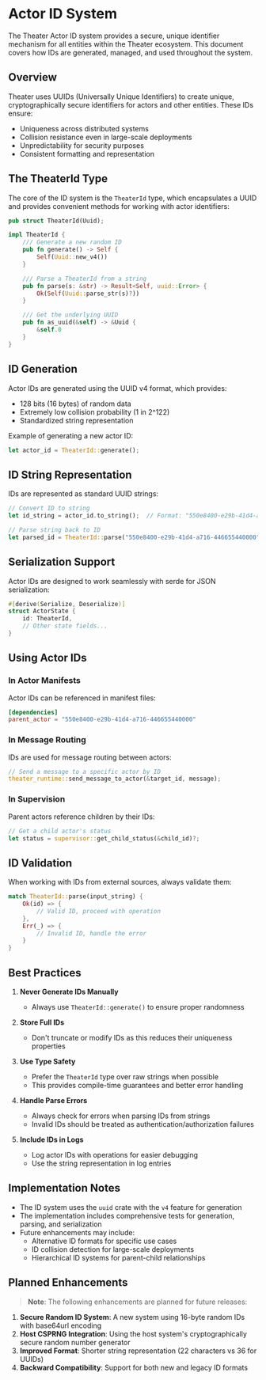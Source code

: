 # Actor ID System

The Theater Actor ID system provides a secure, unique identifier mechanism for all entities within the Theater ecosystem. This document covers how IDs are generated, managed, and used throughout the system.

## Overview

Theater uses UUIDs (Universally Unique Identifiers) to create unique, cryptographically secure identifiers for actors and other entities. These IDs ensure:

- Uniqueness across distributed systems
- Collision resistance even in large-scale deployments
- Unpredictability for security purposes
- Consistent formatting and representation

## The TheaterId Type

The core of the ID system is the `TheaterId` type, which encapsulates a UUID and provides convenient methods for working with actor identifiers:

```rust
pub struct TheaterId(Uuid);

impl TheaterId {
    /// Generate a new random ID
    pub fn generate() -> Self {
        Self(Uuid::new_v4())
    }

    /// Parse a TheaterId from a string
    pub fn parse(s: &str) -> Result<Self, uuid::Error> {
        Ok(Self(Uuid::parse_str(s)?))
    }

    /// Get the underlying UUID
    pub fn as_uuid(&self) -> &Uuid {
        &self.0
    }
}
```

## ID Generation

Actor IDs are generated using the UUID v4 format, which provides:

- 128 bits (16 bytes) of random data
- Extremely low collision probability (1 in 2^122)
- Standardized string representation

Example of generating a new actor ID:

```rust
let actor_id = TheaterId::generate();
```

## ID String Representation

IDs are represented as standard UUID strings:

```rust
// Convert ID to string
let id_string = actor_id.to_string();  // Format: "550e8400-e29b-41d4-a716-446655440000"

// Parse string back to ID
let parsed_id = TheaterId::parse("550e8400-e29b-41d4-a716-446655440000").unwrap();
```

## Serialization Support

Actor IDs are designed to work seamlessly with serde for JSON serialization:

```rust
#[derive(Serialize, Deserialize)]
struct ActorState {
    id: TheaterId,
    // Other state fields...
}
```

## Using Actor IDs

### In Actor Manifests

Actor IDs can be referenced in manifest files:

```toml
[dependencies]
parent_actor = "550e8400-e29b-41d4-a716-446655440000"
```

### In Message Routing

IDs are used for message routing between actors:

```rust
// Send a message to a specific actor by ID
theater_runtime::send_message_to_actor(&target_id, message);
```

### In Supervision

Parent actors reference children by their IDs:

```rust
// Get a child actor's status
let status = supervisor::get_child_status(&child_id)?;
```

## ID Validation

When working with IDs from external sources, always validate them:

```rust
match TheaterId::parse(input_string) {
    Ok(id) => {
        // Valid ID, proceed with operation
    },
    Err(_) => {
        // Invalid ID, handle the error
    }
}
```

## Best Practices

1. **Never Generate IDs Manually**
   - Always use `TheaterId::generate()` to ensure proper randomness

2. **Store Full IDs**
   - Don't truncate or modify IDs as this reduces their uniqueness properties

3. **Use Type Safety**
   - Prefer the `TheaterId` type over raw strings when possible
   - This provides compile-time guarantees and better error handling

4. **Handle Parse Errors**
   - Always check for errors when parsing IDs from strings
   - Invalid IDs should be treated as authentication/authorization failures

5. **Include IDs in Logs**
   - Log actor IDs with operations for easier debugging
   - Use the string representation in log entries

## Implementation Notes

- The ID system uses the `uuid` crate with the `v4` feature for generation
- The implementation includes comprehensive tests for generation, parsing, and serialization
- Future enhancements may include:
  - Alternative ID formats for specific use cases
  - ID collision detection for large-scale deployments
  - Hierarchical ID systems for parent-child relationships

## Planned Enhancements

> **Note**: The following enhancements are planned for future releases:

1. **Secure Random ID System**: A new system using 16-byte random IDs with base64url encoding 
2. **Host CSPRNG Integration**: Using the host system's cryptographically secure random number generator
3. **Improved Format**: Shorter string representation (22 characters vs 36 for UUIDs)
4. **Backward Compatibility**: Support for both new and legacy ID formats